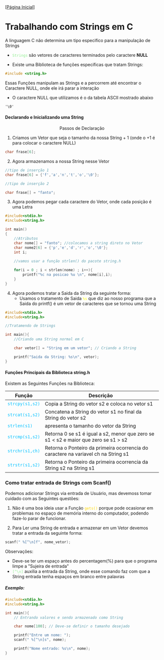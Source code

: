 [[Página Inicial](../prog_c/home.md)]

# Trabalhando com Strings em C

A linguagem C não determina um tipo especifico para a manipulação de Strings

* <code style="color : lightgreen">Strings</code> são vetores de caracteres terminados pelo caractere **NULL**

* Existe uma Biblioteca de funções especificas que tratam Strings:

```c
#include <string.h>
```

Essas Funções manipulam as Strings e a percorrem até encontrar o Caractere NULL, onde ele irá parar a interação

* O caractere NULL que utilizamos é o da tabela ASCII mostrado abaixo

```
'\0'
```

#### Declarando e Inicializando uma String

<center>
    Passos de Declaração
</center>

1) Criamos um Vetor que seja o tamanho da nossa String + 1 (onde o +1 é para colocar o caractere NULL)

```c
char frase[6];
```

2) Agora armazenamos a nossa String nesse Vetor

```c
//tipo de inserção 1
char frase[6] = {'f','a','n','t','o','\0'};

//tipo de inserção 2

char frase[] = "fanto";
```

3) Agora podemos pegar cada caractere do Vetor, onde cada posição é uma Letra

```c
#include<stdio.h>
#include<string.h>

int main()
{
    //Atributos
    char nome[] = "fanto"; //colocamos a string direto no Vetor
    char nome2[6] = {'p','e','d','r','o','\0'};
    int i;
    
    //vamos usar a função strlen() do pacote string.h

    for(i = 0 ; i < strlen(nome) ; i++){
        printf("%c na posicao %u \n", nome[i],i);
    }
}
```

4) Agora podemos tratar a Saida da String da seguinte forma:
   * Usamos o tratamento de Saida <code style="color : yellow">%s</code> que diz ao nosso programa que a Saida do printf() é um vetor de caracteres que se tornou uma String

```c
#include<stdio.h>
#include<string.h>

//Tratamendo de Strings

int main(){
    //Criando uma String normal em C

    char vetor[] = "String em um vetor"; // Criando a String

    printf("Saida da String: %s\n", vetor);
}
```

#### Funções Principais da Biblioteca string.h

Existem as Seguintes Funções na Biblioteca:

Função|Descrição
|---|---|
<code style="color : deepskyblue">strcpy(s1,s2)</code>|Copia a String do vetor s2 e coloca no vetor s1
<code style="color : deepskyblue">strcat(s1,s2)</code>|Concatena a String do vetor s1 no final da String do vetor s2
<code style="color : deepskyblue">strlen(s1)</code>| apresenta o tamanho do vetor da String
<code style="color : deepskyblue">strcmp(s1,s2)</code>|Retorna 0 se s1 é igual a s2, menor que zero se s1 < s2 e maior que zero se s1 > s2
<code style="color : deepskyblue">strchr(s1,ch)</code>| Retorna o Ponteiro da primeira ocorrencia do caractere na variavel ch na String s1
<code style="color : deepskyblue">strstr(s1,s2)</code>| Retorna o Ponteiro da primeira ocorrencia da String s2 na String s1


### Como tratar entrada de Strings com Scanf()

Podemos adicionar Strings via entrada de Usuário, mas devemoss tomar cuidado com as Seguintes questões:

1. Não é uma boa ideia usar a Função <code style="color: gold">gets()</code> porque pode ocasionar em problemas no espaço de memória interno do computador, podendo faze-lo parar de funcionar.

2. Para Ler uma String de entrada e armazenar em um Vetor devemos tratar a entrada da seguinte forma:

```c
scanf(" %[^\n]f", nome_vetor);
```

Observações:
* Deve-se ter um espaço antes do percentagem(%) para que o programa limpe a "Sujeira de entrada"
* <code style="color : lightgreen">[^\n]</code> auxilia a entrada da String, onde esse comando faz com que a String entrada tenha espaços em branco entre palavras

##### Exemplo:

```c
#include<stdio.h>
#include<string.h>

int main(){
    // Entrando valores e sendo armazenado como String

    char nome[100]; // Deve-se definir o tamanho desejado

    printf("Entre um nome: ");
    scanf(" %[^\n]s", nome);

    printf("Nome entrado: %s\n", nome);
}

```




 